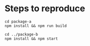 # Steps to reproduce

```
cd package-a
npm install && npm run build

cd ../package-b
npm install && npm start
```
